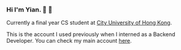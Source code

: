 ### Hi I'm Yian. 👋 🌳

<!--
**clikiii/clikiii** is a ✨ _special_ ✨ repository because its `README.md` (this file) appears on your GitHub profile.

Here are some ideas to get you started:

- 🔭 I’m currently working on ...
- 🌱 I’m currently learning ...
- 👯 I’m looking to collaborate on ...
- 🤔 I’m looking for help with ...
- 💬 Ask me about ...
- 📫 How to reach me: ...
- 😄 Pronouns: ...
- ⚡ Fun fact: ...
-->

Currently a final year CS student at [City University of Hong Kong](https://www.cityu.edu.hk/).

This is the account I used previously when I interned as a Backend Developer. You can check my main account [here](https://github.com/clikiii).
